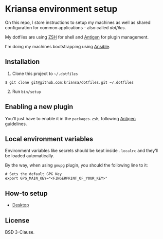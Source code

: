 # Kriansa environment setup

On this repo, I store instructions to setup my machines as well as shared
configuration for common applications - also called _dotfiles_.

My dotfiles are using [ZSH](http://zsh.sourceforge.net/) for shell and
[Antigen](https://github.com/zsh-users/antigen) for plugin management.

I'm doing my machines bootstrapping using [Ansible](https://www.ansible.com/).

## Installation

1. Clone this project to `~/.dotfiles`

```shell
$ git clone git@github.com:kriansa/dotfiles.git ~/.dotfiles
```

2. Run `bin/setup`

## Enabling a new plugin

You'll just have to enable it in the `packages.zsh`, following
[Antigen](https://github.com/zsh-users/antigen) guidelines.

## Local environment variables

Environment variables like secrets should be kept inside `.localrc` and they'll
be loaded automatically.

By the way, when using `gnupg` plugin, you should the following line to it:

```shell
# Sets the default GPG Key
export GPG_MAIN_KEY="<FINGERPRINT_OF_YOUR_KEY>"
```

## How-to setup

* [Desktop](doc/desktop-install.md)

## License

BSD 3-Clause.
